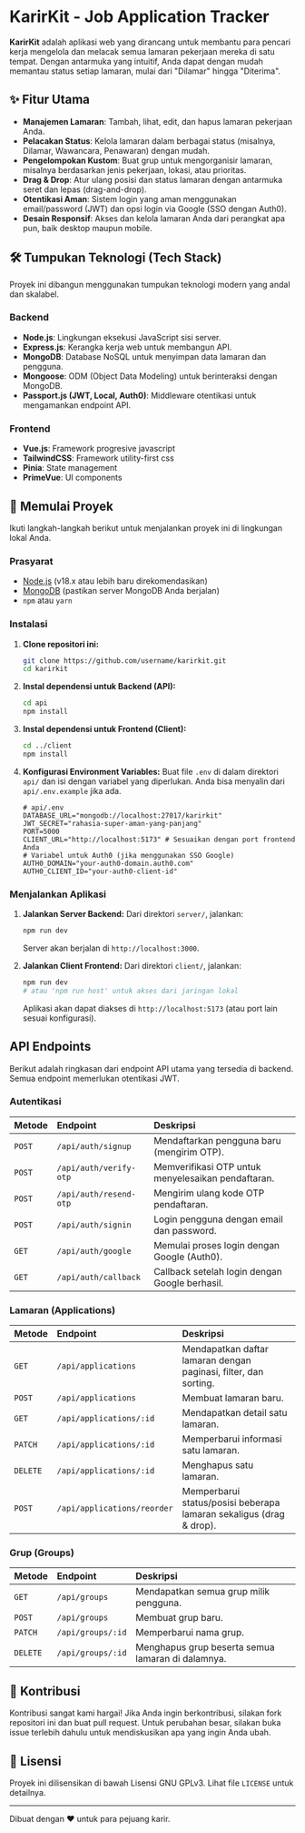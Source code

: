 # KarirKit - Job Application Tracker

**KarirKit** adalah aplikasi web yang dirancang untuk membantu para pencari kerja mengelola dan melacak semua lamaran pekerjaan mereka di satu tempat. Dengan antarmuka yang intuitif, Anda dapat dengan mudah memantau status setiap lamaran, mulai dari "Dilamar" hingga "Diterima".

## ✨ Fitur Utama

- **Manajemen Lamaran**: Tambah, lihat, edit, dan hapus lamaran pekerjaan Anda.
- **Pelacakan Status**: Kelola lamaran dalam berbagai status (misalnya, Dilamar, Wawancara, Penawaran) dengan mudah.
- **Pengelompokan Kustom**: Buat grup untuk mengorganisir lamaran, misalnya berdasarkan jenis pekerjaan, lokasi, atau prioritas.
- **Drag & Drop**: Atur ulang posisi dan status lamaran dengan antarmuka seret dan lepas (drag-and-drop).
- **Otentikasi Aman**: Sistem login yang aman menggunakan email/password (JWT) dan opsi login via Google (SSO dengan Auth0).
- **Desain Responsif**: Akses dan kelola lamaran Anda dari perangkat apa pun, baik desktop maupun mobile.

## 🛠️ Tumpukan Teknologi (Tech Stack)

Proyek ini dibangun menggunakan tumpukan teknologi modern yang andal dan skalabel.

### Backend

- **Node.js**: Lingkungan eksekusi JavaScript sisi server.
- **Express.js**: Kerangka kerja web untuk membangun API.
- **MongoDB**: Database NoSQL untuk menyimpan data lamaran dan pengguna.
- **Mongoose**: ODM (Object Data Modeling) untuk berinteraksi dengan MongoDB.
- **Passport.js (JWT, Local, Auth0)**: Middleware otentikasi untuk mengamankan endpoint API.

### Frontend

- **Vue.js**: Framework progresive javascript
- **TailwindCSS**: Framework utility-first css
- **Pinia**: State management
- **PrimeVue**: UI components

## 🚀 Memulai Proyek

Ikuti langkah-langkah berikut untuk menjalankan proyek ini di lingkungan lokal Anda.

### Prasyarat

- [Node.js](https://nodejs.org/) (v18.x atau lebih baru direkomendasikan)
- [MongoDB](https://www.mongodb.com/try/download/community) (pastikan server MongoDB Anda berjalan)
- `npm` atau `yarn`

### Instalasi

1.  **Clone repositori ini:**

    ```bash
    git clone https://github.com/username/karirkit.git
    cd karirkit
    ```

2.  **Instal dependensi untuk Backend (API):**

    ```bash
    cd api
    npm install
    ```

3.  **Instal dependensi untuk Frontend (Client):**

    ```bash
    cd ../client
    npm install
    ```

4.  **Konfigurasi Environment Variables:**
    Buat file `.env` di dalam direktori `api/` dan isi dengan variabel yang diperlukan. Anda bisa menyalin dari `api/.env.example` jika ada.

    ```env
    # api/.env
    DATABASE_URL="mongodb://localhost:27017/karirkit"
    JWT_SECRET="rahasia-super-aman-yang-panjang"
    PORT=5000
    CLIENT_URL="http://localhost:5173" # Sesuaikan dengan port frontend Anda
    # Variabel untuk Auth0 (jika menggunakan SSO Google)
    AUTH0_DOMAIN="your-auth0-domain.auth0.com"
    AUTH0_CLIENT_ID="your-auth0-client-id"
    ```

### Menjalankan Aplikasi

1.  **Jalankan Server Backend:**
    Dari direktori `server/`, jalankan:

    ```bash
    npm run dev
    ```

    Server akan berjalan di `http://localhost:3000`.

2.  **Jalankan Client Frontend:**
    Dari direktori `client/`, jalankan:
    ```bash
    npm run dev
    # atau 'npm run host' untuk akses dari jaringan lokal
    ```
    Aplikasi akan dapat diakses di `http://localhost:5173` (atau port lain sesuai konfigurasi).

## API Endpoints

Berikut adalah ringkasan dari endpoint API utama yang tersedia di backend. Semua endpoint memerlukan otentikasi JWT.

### Autentikasi

| Metode | Endpoint               | Deskripsi                                          |
| :----- | :--------------------- | :------------------------------------------------- |
| `POST` | `/api/auth/signup`     | Mendaftarkan pengguna baru (mengirim OTP).         |
| `POST` | `/api/auth/verify-otp` | Memverifikasi OTP untuk menyelesaikan pendaftaran. |
| `POST` | `/api/auth/resend-otp` | Mengirim ulang kode OTP pendaftaran.               |
| `POST` | `/api/auth/signin`     | Login pengguna dengan email dan password.          |
| `GET`  | `/api/auth/google`     | Memulai proses login dengan Google (Auth0).        |
| `GET`  | `/api/auth/callback`   | Callback setelah login dengan Google berhasil.     |

### Lamaran (Applications)

| Metode   | Endpoint                    | Deskripsi                                                           |
| :------- | :-------------------------- | :------------------------------------------------------------------ |
| `GET`    | `/api/applications`         | Mendapatkan daftar lamaran dengan paginasi, filter, dan sorting.    |
| `POST`   | `/api/applications`         | Membuat lamaran baru.                                               |
| `GET`    | `/api/applications/:id`     | Mendapatkan detail satu lamaran.                                    |
| `PATCH`  | `/api/applications/:id`     | Memperbarui informasi satu lamaran.                                 |
| `DELETE` | `/api/applications/:id`     | Menghapus satu lamaran.                                             |
| `POST`   | `/api/applications/reorder` | Memperbarui status/posisi beberapa lamaran sekaligus (drag & drop). |

### Grup (Groups)

| Metode   | Endpoint          | Deskripsi                                         |
| :------- | :---------------- | :------------------------------------------------ |
| `GET`    | `/api/groups`     | Mendapatkan semua grup milik pengguna.            |
| `POST`   | `/api/groups`     | Membuat grup baru.                                |
| `PATCH`  | `/api/groups/:id` | Memperbarui nama grup.                            |
| `DELETE` | `/api/groups/:id` | Menghapus grup beserta semua lamaran di dalamnya. |

## 🤝 Kontribusi

Kontribusi sangat kami hargai! Jika Anda ingin berkontribusi, silakan fork repositori ini dan buat pull request. Untuk perubahan besar, silakan buka issue terlebih dahulu untuk mendiskusikan apa yang ingin Anda ubah.

## 📜 Lisensi

Proyek ini dilisensikan di bawah Lisensi GNU GPLv3. Lihat file `LICENSE` untuk detailnya.

---

Dibuat dengan ❤️ untuk para pejuang karir.
